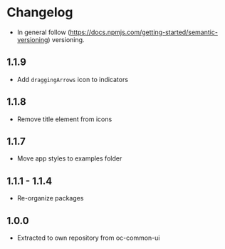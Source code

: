 # Changelog

* In general follow (https://docs.npmjs.com/getting-started/semantic-versioning) versioning.

## 1.1.9
* Add `draggingArrows` icon to indicators

## 1.1.8
* Remove title element from icons

## 1.1.7
* Move app styles to examples folder

## 1.1.1 - 1.1.4
* Re-organize packages

## 1.0.0
* Extracted to own repository from oc-common-ui
